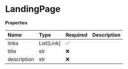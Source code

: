 # LandingPage

**Properties**

| Name        | Type       | Required | Description |
| :---------- | :--------- | :------- | :---------- |
| links       | List[Link] | ✅       |             |
| title       | str        | ❌       |             |
| description | str        | ❌       |             |

<!-- This file was generated by liblab | https://liblab.com/ -->
